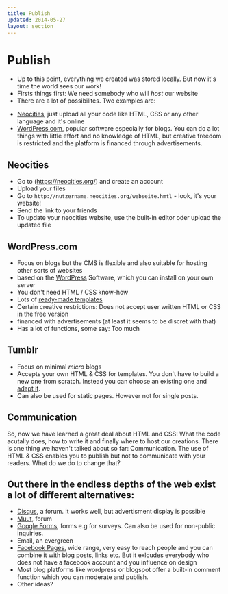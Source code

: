 ```yaml
---
title: Publish
updated: 2014-05-27
layout: section
---
```


# Publish

* Up to this point, everything we created was stored locally. But now it's time the world sees our work!
* Firsts things first: We need somebody who will *host* our website
* There are a lot of possibilites. Two examples are:
 - [Neocities](https://neocities.org/), just upload all your code like HTML, CSS or any other language and it's online
 - [WordPress.com](http://wordpress.com/), popular software especially for blogs. You can do a lot things with little effort and no knowledge of HTML, but creative freedom is restricted and the platform is financed through advertisements.
 
## Neocities

* Go to (https://neocities.org/) and create an account
* Upload your files
* Go to `http://nutzername.neocities.org/webseite.hmtl` -  look, it's your website!
* Send the link to your friends
* To update your neocities website, use the built-in editor oder upload the updated file 

## WordPress.com

* Focus on blogs but the CMS is flexible and also suitable for hosting other sorts of websites
* based on the [WordPress](http://wordpress.org/) Software, which you can install on your own server
* You don't need HTML / CSS know-how
* Lots of [ready-made templates](http://wordpress.org/themes/)
* Certain creative restrictions: Does not accept user written HTML or CSS in the free version
* financed with advertisements (at least it seems to be discret with that)
* Has a lot of functions, some say: Too much

## Tumblr

* Focus on minimal *micro* blogs
* Accepts your own HTML & CSS for templates. You don't have to build a new one from scratch. Instead you can choose an existing one and [adapt it](http://www.tumblr.com/docs/en/custom_themes).
* Can also be used for static pages. However not for single posts.

## Communication

So, now we have learned a great deal about HTML and CSS: What the code acutally does, how to write it and finally where to host our creations. There is one thing we haven't talked about so far: Communication. The use of HTML & CSS enables you to publish but not to communicate with your readers. What do we do to change that?

## Out there in the endless depths of the web exist a lot of different alternatives:

* [Disqus](http://disqus.com/), a forum. It works well, but advertisment display is possible
* [Muut](https://muut.com/), forum
* [Google Forms](https://accounts.google.com/ServiceLogin?service=wise&passive=1209600&continue=https%3A%2F%2Fdocs.google.com%2Fforms%2Fcreate&followup=https%3A%2F%2Fdocs.google.com%2Fforms%2Fcreate&ltmpl=forms), forms e.g for surveys. Can also be used for non-public inquiries.
* Email, an evergreen
* [Facebook Pages](https://www.facebook.com/about/pages), wide range, very easy to reach people and you can combine it with blog posts, links etc. But it exlcudes everybody who does not have a facebook account and you influence on design
* Most blog platforms like wordpress or blogspot offer a built-in comment function which you can moderate and publish.
* Other ideas?

